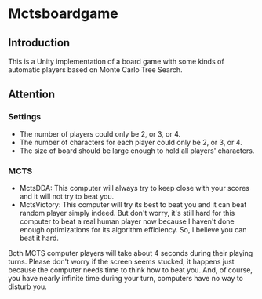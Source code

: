 # Mctsboardgame
## Introduction

This is a Unity implementation of a board game with some kinds of automatic players based on Monte Carlo Tree Search. 


## Attention

### Settings

- The number of players could only be 2, or 3, or 4.
- The number of characters for each player could only be 2, or 3, or 4.
- The size of board should be large enough to hold all players' characters.

### MCTS

- MctsDDA: This computer will always try to keep close with your scores and it will not try to beat you.
- MctsVictory: This computer will try its best to beat you and it can beat random player simply indeed. But don't worry, it's still hard for this computer to beat a real human player now because I haven't done enough optimizations for its algorithm efficiency. So, I believe you can beat it hard.

Both MCTS computer players will take about 4 seconds during their playing turns. Please don't worry if the screen seems stucked, it happens just because the computer needs time to think how to beat you. And, of course, you have nearly infinite time during your turn, computers have no way to disturb you.
